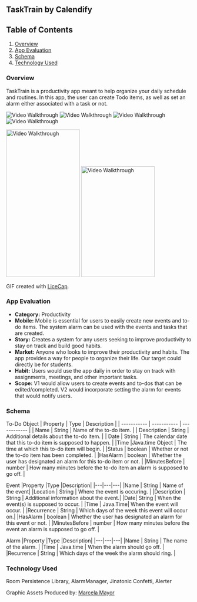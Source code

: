 ## TaskTrain by Calendify

## Table of Contents
1. [Overview](#Overview)
2. [App Evaluation](#App-Evaluation)
3. [Schema](#Schema)
4. [Technology Used](#Technology-Used)



### Overview
TaskTrain is a productivity app meant to help organize your daily schedule and routines. In this app, the user can create Todo items, as well as set an alarm either associated with a task or not. 



<img src='https://i.imgur.com/HPIcBVO.gif' width='' alt='Video Walkthrough' />  <img src='https://i.imgur.com/jnukcrF.gif' width='' alt='Video Walkthrough' />
<img src='https://i.imgur.com/YWPobLY.gif' width='' alt='Video Walkthrough' />  <img src='https://i.imgur.com/AnTlc9U.gif' width='' alt='Video Walkthrough' />


<img src='https://i.imgur.com/KLoVv5z.png' width='200' height='400' alt='Video Walkthrough' /> <img src='https://i.imgur.com/0MBmjvQ.png' width='200' height='300' alt='Video Walkthrough' />

GIF created with [LiceCap](https://www.cockos.com/licecap/).



### App Evaluation
- **Category:** Productivity
- **Mobile:** Mobile is essential for users to easily create new events and to-do items. The system alarm can be used with the events and tasks that are created.
- **Story:** Creates a system for any users seeking to improve productivity to stay on track and build good habits.
- **Market:** Anyone who looks to improve their productivity and habits. The app provides a way for people to organize their life. Our target could directly be for students.
- **Habit:** Users would use the app daily in order to stay on track with assignments, meetings, and other important tasks.
- **Scope:** V1 would allow users to create events and to-dos that can be edited/completed. V2 would incorporate setting the alarm for events that would notify users.


### Schema
To-Do Object
| Property      | Type | Description |
| ----------- | ----------- | ------------ |
| Name | String  | Name of the to-do item. |
| Description | String | Additional details about the to-do item. |
| Date | String | The calendar date that this to-do item is supposed to happen. |
|Time |Java.time Object | The time at which this to-do item will begin. |
|Status | boolean | Whether or not the to-do item has been completed. |
|HasAlarm | boolean | Whether the user has designated an alarm for this to-do item or not. |
|MinutesBefore | number | How many minutes before the to-do item an alarm is supposed to go off. |

Event
|Property |Type |Description|
|---|---|---|
|Name | String | Name of the event|
|Location | String | Where the event is occuring. |
|Description | String | Additional information about the event.|
|Date| String | When the event(s) is supposed to occur. |
|Time | Java.Time| When the event will occur. |
|Recurrence | String | Which days of the week this event will occur on.|
|HasAlarm | boolean | Whether the user has designated an alarm for this event or not. |
|MinutesBefore | number | How many minutes before the event an alarm is supposed to go off. |

Alarm 
|Property |Type |Description|
|---|---|---|
|Name | String | The name of the alarm. |
|Time | Java.time | When the alarm should go off. |
|Recurrence | String | Which days of the week the alarm should ring. |

### Technology Used

Room Persistence Library, AlarmManager, Jinatonic Confetti, Alerter

Graphic Assets Produced by: [Marcela Mayor](https://www.instagram.com/marcy_mayor/)


